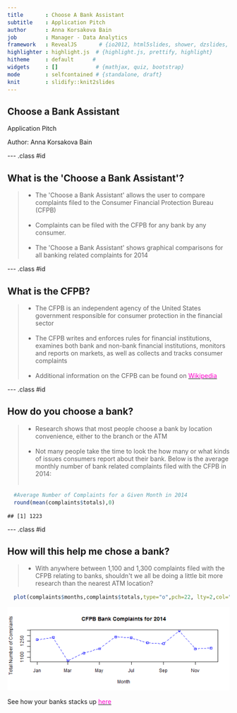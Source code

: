 ```yaml
---
title       : Choose A Bank Assistant
subtitle    : Application Pitch
author      : Anna Korsakova Bain
job         : Manager - Data Analytics
framework   : RevealJS       # {io2012, html5slides, shower, dzslides, ...}
highlighter : highlight.js  # {highlight.js, prettify, highlight}
hitheme     : default      # 
widgets     : []            # {mathjax, quiz, bootstrap}
mode        : selfcontained # {standalone, draft}
knit        : slidify::knit2slides
---
```

## Choose a Bank Assistant

Application Pitch

Author: Anna Korsakova Bain

--- .class #id 

## What is the 'Choose a Bank Assistant'?
> * The 'Choose a Bank Assistant' allows the user to compare complaints filed to the Consumer Financial Protection Bureau (CFPB) 
<br><br>
> * Complaints can be filed with the CFPB for any bank by any consumer. 
<br><br>
> * The 'Choose a Bank Assistant' shows graphical comparisons for all banking related complaints for 2014

--- .class #id 

## What is the CFPB?
> * The CFPB is an independent agency of the United States government responsible for consumer protection in the financial sector
<br><br>
> *  The CFPB writes and enforces rules for financial institutions, examines both bank and non-bank financial institutions, monitors and reports on markets, as well as collects and tracks consumer complaints
<br><br>
> * Additional information on the CFPB can be found on <a href = "http://en.wikipedia.org/wiki/Consumer_Financial_Protection_Bureau"> <font color="FF00CC">Wikipedia</font></a>

--- .class #id 

## How do you choose a bank?
> * Research shows that most people choose a bank by location convenience, either to the branch or the ATM
<br><br>
> * Not many people take the time to look the how many or what kinds of issues consumers report about their bank. Below is the average monthly number of bank related complaints filed with the CFPB in 2014:
<br><br>



```r
  #Average Number of Complaints for a Given Month in 2014
  round(mean(complaints$totals),0)
```

```
## [1] 1223
```

--- .class #id 

## How will this help me chose a bank?
> * With anywhere between 1,100 and 1,300 complaints filed with the CFPB relating to banks, shouldn't we all be doing a little bit more research than the nearest ATM location?


```r
  plot(complaints$months,complaints$totals,type="o",pch=22, lty=2,col="blue",main="CFPB Bank Complaints for 2014", xlab="Month", ylab="Total Number of Complaints")
```

![plot of chunk unnamed-chunk-3](assets/fig/unnamed-chunk-3-1.png) 

See how your banks stacks up <a href = "https://akorsakovabain.shinyapps.io/ChooseABankAssistant/"> <font color="FF00CC">here                                    </font></a>
